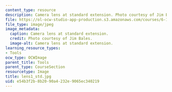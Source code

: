 ```yaml
---
content_type: resource
description: Camera lens at standard extension. Photo courtesy of Jim Bales.
file: https://ol-ocw-studio-app-production.s3.amazonaws.com/courses/6-163-strobe-project-laboratory-fall-2005/e54b3f2b8b2090a4232e9065ec340219_lens1_std.jpg
file_type: image/jpeg
image_metadata:
  caption: Camera lens at standard extension.
  credit: Photo courtesy of Jim Bales.
  image-alt: Camera lens at standard extension.
learning_resource_types:
- Tools
ocw_type: OCWImage
parent_title: Tools
parent_type: CourseSection
resourcetype: Image
title: lens1_std.jpg
uid: e54b3f2b-8b20-90a4-232e-9065ec340219
---
```

